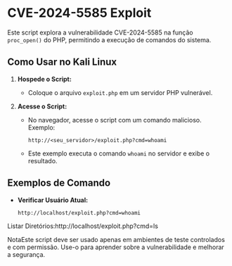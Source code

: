 # CVE-2024-5585 Exploit

Este script explora a vulnerabilidade CVE-2024-5585 na função `proc_open()` do PHP, permitindo a execução de comandos do sistema.

## Como Usar no Kali Linux

1. **Hospede o Script:**
   - Coloque o arquivo `exploit.php` em um servidor PHP vulnerável. 

2. **Acesse o Script:**
   - No navegador, acesse o script com um comando malicioso. Exemplo:

     ```
     http://<seu_servidor>/exploit.php?cmd=whoami
     ```

   - Este exemplo executa o comando `whoami` no servidor e exibe o resultado.

## Exemplos de Comando

- **Verificar Usuário Atual:**

  ```bash
  http://localhost/exploit.php?cmd=whoami

Listar Diretórios:http://localhost/exploit.php?cmd=ls


NotaEste script deve ser usado apenas em ambientes de teste controlados e com permissão. Use-o para aprender sobre a vulnerabilidade e melhorar a segurança.